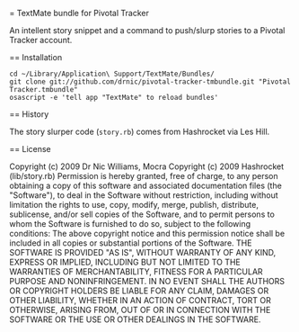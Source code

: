 = TextMate bundle for Pivotal Tracker

An intellent story snippet and a command to push/slurp stories to a Pivotal Tracker account.

== Installation

    cd ~/Library/Application\ Support/TextMate/Bundles/
    git clone git://github.com/drnic/pivotal-tracker-tmbundle.git "Pivotal Tracker.tmbundle"
    osascript -e 'tell app "TextMate" to reload bundles'

== History

The story slurper code (`story.rb`) comes from Hashrocket via Les Hill.

== License

Copyright (c) 2009 Dr Nic Williams, Mocra
Copyright (c) 2009 Hashrocket (lib/story.rb)
Permission is hereby granted, free of charge, to any person obtaining
a copy of this software and associated documentation files (the
"Software"), to deal in the Software without restriction, including
without limitation the rights to use, copy, modify, merge, publish,
distribute, sublicense, and/or sell copies of the Software, and to
permit persons to whom the Software is furnished to do so, subject to
the following conditions:
The above copyright notice and this permission notice shall be
included in all copies or substantial portions of the Software.
THE SOFTWARE IS PROVIDED "AS IS", WITHOUT WARRANTY OF ANY KIND,
EXPRESS OR IMPLIED, INCLUDING BUT NOT LIMITED TO THE WARRANTIES OF
MERCHANTABILITY, FITNESS FOR A PARTICULAR PURPOSE AND
NONINFRINGEMENT. IN NO EVENT SHALL THE AUTHORS OR COPYRIGHT HOLDERS BE
LIABLE FOR ANY CLAIM, DAMAGES OR OTHER LIABILITY, WHETHER IN AN ACTION
OF CONTRACT, TORT OR OTHERWISE, ARISING FROM, OUT OF OR IN CONNECTION
WITH THE SOFTWARE OR THE USE OR OTHER DEALINGS IN THE SOFTWARE.